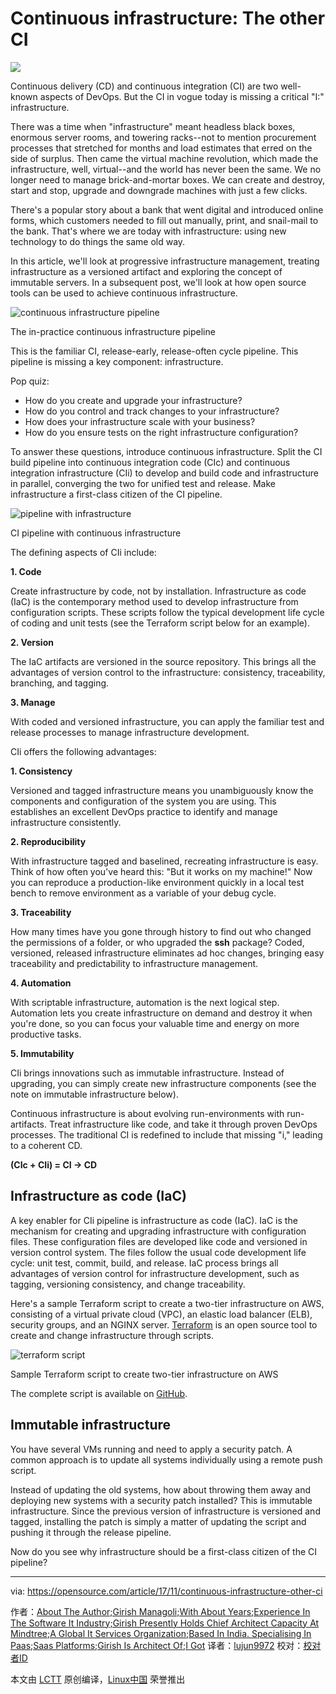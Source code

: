 Continuous infrastructure: The other CI
======
![](https://opensource.com/sites/default/files/styles/image-full-size/public/lead-images/BIZ_darwincloud_520x292_0311LL.png?itok=74DLgd8Q)

Continuous delivery (CD) and continuous integration (CI) are two well-known aspects of DevOps. But the CI in vogue today is missing a critical "I:" infrastructure.

There was a time when "infrastructure" meant headless black boxes, enormous server rooms, and towering racks--not to mention procurement processes that stretched for months and load estimates that erred on the side of surplus. Then came the virtual machine revolution, which made the infrastructure, well, virtual--and the world has never been the same. We no longer need to manage brick-and-mortar boxes. We can create and destroy, start and stop, upgrade and downgrade machines with just a few clicks.

There's a popular story about a bank that went digital and introduced online forms, which customers needed to fill out manually, print, and snail-mail to the bank. That's where we are today with infrastructure: using new technology to do things the same old way.

In this article, we'll look at progressive infrastructure management, treating infrastructure as a versioned artifact and exploring the concept of immutable servers. In a subsequent post, we'll look at how open source tools can be used to achieve continuous infrastructure.


![continuous infrastructure pipeline][2]


The in-practice continuous infrastructure pipeline

This is the familiar CI, release-early, release-often cycle pipeline. This pipeline is missing a key component: infrastructure.

Pop quiz:

  * How do you create and upgrade your infrastructure?
  * How do you control and track changes to your infrastructure?
  * How does your infrastructure scale with your business?
  * How do you ensure tests on the right infrastructure configuration?



To answer these questions, introduce continuous infrastructure. Split the CI build pipeline into continuous integration code (CIc) and continuous integration infrastructure (CIi) to develop and build code and infrastructure in parallel, converging the two for unified test and release. Make infrastructure a first-class citizen of the CI pipeline.


![pipeline with infrastructure][4]


CI pipeline with continuous infrastructure

The defining aspects of CIi include:

**1\. Code**

Create infrastructure by code, not by installation. Infrastructure as code (IaC) is the contemporary method used to develop infrastructure from configuration scripts. These scripts follow the typical development life cycle of coding and unit tests (see the Terraform script below for an example).

**2\. Version**

The IaC artifacts are versioned in the source repository. This brings all the advantages of version control to the infrastructure: consistency, traceability, branching, and tagging.

**3\. Manage**

With coded and versioned infrastructure, you can apply the familiar test and release processes to manage infrastructure development.

CIi offers the following advantages:

**1\. Consistency**

Versioned and tagged infrastructure means you unambiguously know the components and configuration of the system you are using. This establishes an excellent DevOps practice to identify and manage infrastructure consistently.

**2\. Reproducibility**

With infrastructure tagged and baselined, recreating infrastructure is easy. Think of how often you've heard this: "But it works on my machine!" Now you can reproduce a production-like environment quickly in a local test bench to remove environment as a variable of your debug cycle.

**3\. Traceability**

How many times have you gone through history to find out who changed the permissions of a folder, or who upgraded the **ssh** package? Coded, versioned, released infrastructure eliminates ad hoc changes, bringing easy traceability and predictability to infrastructure management.

**4\. Automation**

With scriptable infrastructure, automation is the next logical step. Automation lets you create infrastructure on demand and destroy it when you're done, so you can focus your valuable time and energy on more productive tasks.

**5\. Immutability**

CIi brings innovations such as immutable infrastructure. Instead of upgrading, you can simply create new infrastructure components (see the note on immutable infrastructure below).

Continuous infrastructure is about evolving run-environments with run-artifacts. Treat infrastructure like code, and take it through proven DevOps processes. The traditional CI is redefined to include that missing "i," leading to a coherent CD.

**(CIc + CIi) = CI -> CD**

## Infrastructure as code (IaC)

A key enabler for CIi pipeline is infrastructure as code (IaC). IaC is the mechanism for creating and upgrading infrastructure with configuration files. These configuration files are developed like code and versioned in version control system. The files follow the usual code development life cycle: unit test, commit, build, and release. IaC process brings all advantages of version control for infrastructure development, such as tagging, versioning consistency, and change traceability.

Here's a sample Terraform script to create a two-tier infrastructure on AWS, consisting of a virtual private cloud (VPC), an elastic load balancer (ELB), security groups, and an NGINX server. [Terraform][5] is an open source tool to create and change infrastructure through scripts.


![terraform script][7]


Sample Terraform script to create two-tier infrastructure on AWS

The complete script is available on [GitHub][8].

## Immutable infrastructure

You have several VMs running and need to apply a security patch. A common approach is to update all systems individually using a remote push script.

Instead of updating the old systems, how about throwing them away and deploying new systems with a security patch installed? This is immutable infrastructure. Since the previous version of infrastructure is versioned and tagged, installing the patch is simply a matter of updating the script and pushing it through the release pipeline.

Now do you see why infrastructure should be a first-class citizen of the CI pipeline?

--------------------------------------------------------------------------------

via: https://opensource.com/article/17/11/continuous-infrastructure-other-ci

作者：[About The Author;Girish Managoli;With About Years;Experience In The Software It Industry;Girish Presently Holds Chief Architect Capacity At Mindtree;A Global It Services Organization;Based In India. Specialising In Paas;Saas Platforms;Girish Is Architect Of;I Got][a]
译者：[lujun9972](https://github.com/lujun9972)
校对：[校对者ID](https://github.com/校对者ID)

本文由 [LCTT](https://github.com/LCTT/TranslateProject) 原创编译，[Linux中国](https://linux.cn/) 荣誉推出

[a]:https://opensource.com
[1]:/file/376916
[2]:https://opensource.com/sites/default/files/images/life-uploads/figure1.jpg (continuous infrastructure pipeline in use)
[3]:/file/376921
[4]:https://opensource.com/sites/default/files/images/life-uploads/figure2.jpg (CI pipeline with infrastructure)
[5]:https://github.com/hashicorp/terraform
[6]:/file/376926
[7]:https://opensource.com/sites/default/files/images/life-uploads/figure3_0.png (sample terraform script)
[8]:https://github.com/terraform-providers/terraform-provider-aws/tree/master/examples/two-tier

